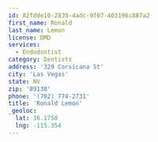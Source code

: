 ```yaml
---
id: 82fdde10-2839-4adc-9f07-403196c887a2
first_name: Ronald
last_name: Lemon
license: DMD
services:
  - Endodontist
category: Dentists
address: '329 Corsicana St'
city: 'Las Vegas'
state: NV
zip: '89138'
phone: '(702) 774-2731'
title: 'Ronald Lemon'
_geoloc:
  lat: 36.1758
  lng: -115.354
---
```

